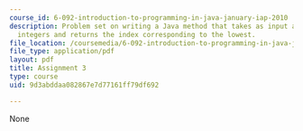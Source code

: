 ```yaml
---
course_id: 6-092-introduction-to-programming-in-java-january-iap-2010
description: Problem set on writing a Java method that takes as input an array of
  integers and returns the index corresponding to the lowest.
file_location: /coursemedia/6-092-introduction-to-programming-in-java-january-iap-2010/9d3abddaa082867e7d77161ff79df692_MIT6_092IAP10_assn03.pdf
file_type: application/pdf
layout: pdf
title: Assignment 3
type: course
uid: 9d3abddaa082867e7d77161ff79df692

---
```

None